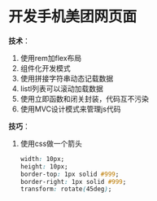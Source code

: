 # 开发手机美团网页面
**技术**：

1. 使用rem加flex布局
2. 组件化开发模式
3. 使用拼接字符串动态记载数据
4. listl列表可以滚动加载数据
5. 使用立即函数和闭关封装，代码互不污染
6. 使用MVC设计模式来管理js代码

**技巧**：
1. 使用css做一个箭头

   ```css
   width: 10px;
   height: 10px;
   border-top: 1px solid #999;
   border-right: 1px solid #999;
   transform: rotate(45deg);
   ```
